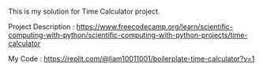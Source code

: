 This is my solution for Time Calculator project.

Project Description : https://www.freecodecamp.org/learn/scientific-computing-with-python/scientific-computing-with-python-projects/time-calculator

My Code : https://replit.com/@liam10011001/boilerplate-time-calculator?v=1
